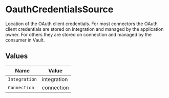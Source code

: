 # OauthCredentialsSource

Location of the OAuth client credentials. For most connectors the OAuth client credentials are stored on integration and managed by the application owner. For others they are stored on connection and managed by the consumer in Vault.


## Values

| Name          | Value         |
| ------------- | ------------- |
| `Integration` | integration   |
| `Connection`  | connection    |